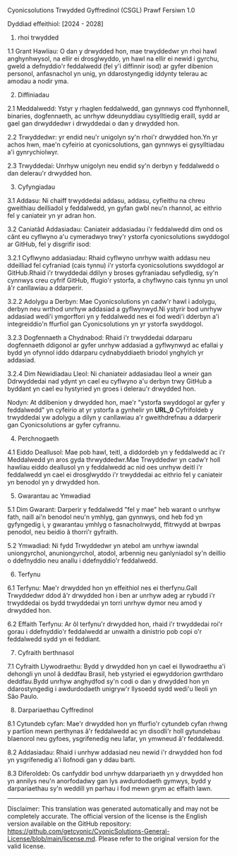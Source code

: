 Cyonicsolutions Trwydded Gyffredinol (CSGL)
Prawf Fersiwn 1.0

Dyddiad effeithiol: [2024 - 2028]

1. rhoi trwydded

1.1 Grant Hawliau: O dan y drwydded hon, mae trwyddedwr yn rhoi hawl anghynhwysol, na ellir ei drosglwyddo, yn hawl na ellir ei newid i gyrchu, gweld a defnyddio'r feddalwedd (fel y'i diffinnir isod) ar gyfer dibenion personol, anfasnachol yn unig, yn ddarostyngedig iddynty telerau ac amodau a nodir yma.

2. Diffiniadau

2.1 Meddalwedd: Ystyr y rhaglen feddalwedd, gan gynnwys cod ffynhonnell, binaries, dogfennaeth, ac unrhyw ddeunyddiau cysylltiedig eraill, sydd ar gael gan drwyddedwr i drwyddedai o dan y drwydded hon.

2.2 Trwyddedwr: yr endid neu'r unigolyn sy'n rhoi'r drwydded hon.Yn yr achos hwn, mae'n cyfeirio at cyonicsolutions, gan gynnwys ei gysylltiadau a'i gynrychiolwyr.

2.3 Trwyddedai: Unrhyw unigolyn neu endid sy'n derbyn y feddalwedd o dan delerau'r drwydded hon.

3. Cyfyngiadau

3.1 Addasu: Ni chaiff trwyddedai addasu, addasu, cyfieithu na chreu gweithiau deilliadol y feddalwedd, yn gyfan gwbl neu'n rhannol, ac eithrio fel y caniateir yn yr adran hon.

3.2 Caniatâd Addasiadau: Caniateir addasiadau i'r feddalwedd dim ond os cânt eu cyflwyno a'u cymeradwyo trwy'r ystorfa cyonicsolutions swyddogol ar GitHub, fel y disgrifir isod:

3.2.1 Cyflwyno addasiadau: Rhaid cyflwyno unrhyw waith addasu neu ddeilliad fel cyfraniad (cais tynnu) i'r ystorfa cyonicsolutions swyddogol ar GitHub.Rhaid i'r trwyddedai ddilyn y broses gyfraniadau sefydledig, sy'n cynnwys creu cyfrif GitHub, ffugio'r ystorfa, a chyflwyno cais tynnu yn unol â'r canllawiau a ddarperir.

3.2.2 Adolygu a Derbyn: Mae Cyonicsolutions yn cadw'r hawl i adolygu, derbyn neu wrthod unrhyw addasiad a gyflwynwyd.Ni ystyrir bod unrhyw addasiad wedi'i ymgorffori yn y feddalwedd nes ei fod wedi'i dderbyn a'i integreiddio'n ffurfiol gan Cyonicsolutions yn yr ystorfa swyddogol.

3.2.3 Dogfennaeth a Chydnabod: Rhaid i'r trwyddedai ddarparu dogfennaeth ddigonol ar gyfer unrhyw addasiad a gyflwynwyd ac efallai y bydd yn ofynnol iddo ddarparu cydnabyddiaeth briodol ynghylch yr addasiad.

3.2.4 Dim Newidiadau Lleol: Ni chaniateir addasiadau lleol a wneir gan Ddrwyddedai nad ydynt yn cael eu cyflwyno a'u derbyn trwy GitHub a byddant yn cael eu hystyried yn groes i delerau'r drwydded hon.

Nodyn: At ddibenion y drwydded hon, mae'r "ystorfa swyddogol ar gyfer y feddalwedd" yn cyfeirio at yr ystorfa a gynhelir yn __URL_0__ Cyfrifoldeb y trwyddedai yw adolygu a dilyn y canllawiau a'r gweithdrefnau a ddarperir gan Cyonicsolutions ar gyfer cyfrannu.

4. Perchnogaeth

4.1 Eiddo Deallusol: Mae pob hawl, teitl, a diddordeb yn y feddalwedd ac i'r Meddalwedd yn aros gyda thrwyddedwr.Mae Trwyddedwr yn cadw'r holl hawliau eiddo deallusol yn y feddalwedd ac nid oes unrhyw deitl i'r feddalwedd yn cael ei drosglwyddo i'r trwyddedai ac eithrio fel y caniateir yn benodol yn y drwydded hon.

5. Gwarantau ac Ymwadiad

5.1 Dim Gwarant: Darperir y feddalwedd "fel y mae" heb warant o unrhyw fath, naill ai'n benodol neu'n ymhlyg, gan gynnwys, ond heb fod yn gyfyngedig i, y gwarantau ymhlyg o fasnacholrwydd, ffitrwydd at bwrpas penodol, neu beidio â thorri'r gyfraith.

5.2 Ymwadiad: Ni fydd Trwyddedwr yn atebol am unrhyw iawndal uniongyrchol, anuniongyrchol, atodol, arbennig neu ganlyniadol sy'n deillio o ddefnyddio neu anallu i ddefnyddio'r feddalwedd.

6. Terfynu

6.1 Terfynu: Mae'r drwydded hon yn effeithiol nes ei therfynu.Gall Trwyddedwr ddod â'r drwydded hon i ben ar unrhyw adeg ar rybudd i'r trwyddedai os bydd trwyddedai yn torri unrhyw dymor neu amod y drwydded hon.

6.2 Effaith Terfynu: Ar ôl terfynu'r drwydded hon, rhaid i'r trwyddedai roi'r gorau i ddefnyddio'r feddalwedd ar unwaith a dinistrio pob copi o'r feddalwedd sydd yn ei feddiant.

7. Cyfraith berthnasol

7.1 Cyfraith Llywodraethu: Bydd y drwydded hon yn cael ei llywodraethu a'i dehongli yn unol â deddfau Brasil, heb ystyried ei egwyddorion gwrthdaro deddfau.Bydd unrhyw anghydfod sy'n codi o dan y drwydded hon yn ddarostyngedig i awdurdodaeth unigryw'r llysoedd sydd wedi'u lleoli yn São Paulo.

8. Darpariaethau Cyffredinol

8.1 Cytundeb cyfan: Mae'r drwydded hon yn ffurfio'r cytundeb cyfan rhwng y partïon mewn perthynas â'r feddalwedd ac yn disodli'r holl gytundebau blaenorol neu gyfoes, ysgrifenedig neu lafar, yn ymwneud â'r feddalwedd.

8.2 Addasiadau: Rhaid i unrhyw addasiad neu newid i'r drwydded hon fod yn ysgrifenedig a'i llofnodi gan y ddau barti.

8.3 Diferoldeb: Os canfyddir bod unrhyw ddarpariaeth yn y drwydded hon yn annilys neu'n anorfodadwy gan lys awdurdodaeth gymwys, bydd y darpariaethau sy'n weddill yn parhau i fod mewn grym ac effaith lawn.

---
Disclaimer: This translation was generated automatically and may not be completely accurate. The official version of the license is the English version available on the GitHub repository: https://github.com/getcyonic/CyonicSolutions-General-License/blob/main/license.md. Please refer to the original version for the valid license.